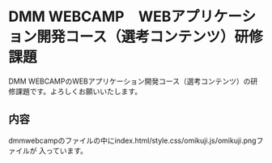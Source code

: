 # DMM WEBCAMP　WEBアプリケーション開発コース（選考コンテンツ）研修課題
DMM WEBCAMPのWEBアプリケーション開発コース（選考コンテンツ）の研修課題です。よろしくお願いいたします。
## 内容
dmmwebcampのファイルの中にindex.html/style.css/omikuji.js/omikuji.pngファイルが
入っています。
